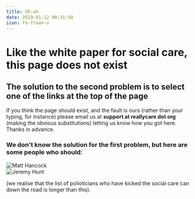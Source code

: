 ```yaml
---
title: Uh-oh
date: 2019-01-12 00:31:58
icon: fa-frown-o
---
```

# Like the white paper for social care, this page does not exist

## The solution to the second problem is to select one of the links at the top of the page

If you think the page should exist, and the fault is ours (rather than your typing, for instance) please email us at **support at reallycare dot org** (making the obvious substitutions) letting us know how you got here.  Thanks in advance.

### We don't know the solution for the first problem, but here are some people who should:

<div class="flex justify-around">
  <div class="outline w-25 pa3 mr2">
    <img src="https://pbs.twimg.com/profile_images/861889973674545152/Ike2P5bh_400x400.jpg" alt="Matt Hancock" />
  </div>
  <div class="outline w-25 pa3 mr2">
    <img src="https://pbs.twimg.com/profile_images/1064558305098547200/Kxa-Uu7i_400x400.jpg" alt="Jeremy Hunt" />
  </div>
</div>

(we realise that the list of polioticians who have kicked the social care can down the road is longer than this).
